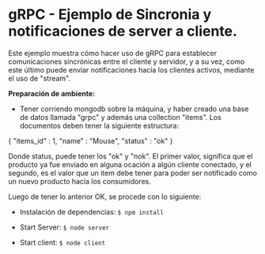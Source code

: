 # gRPC - Ejemplo de Sincronia y notificaciones de server a cliente.

Este ejemplo muestra cómo hacer uso de gRPC para establecer comunicaciones sincrónicas entre el cliente y servidor, y a su vez, como este último puede enviar notificaciones hacia los clientes activos, mediante el uso de "stream".

**Preparación de ambiente:**

- Tener corriendo mongodb sobre la máquina, y haber creado una base de datos llamada "grpc" y además una collection "items". Los documentos deben tener la siguiente estructura:

{
    "items_id" : 1,
    "name" : "Mouse",
    "status" : "ok"
}

Donde status, puede tener los "ok" y "nok". El primer valor, significa que el producto ya fue enviado en alguna ocación a algún cliente conectado, y el segundo, es el valor que un item debe tener para poder ser notificado como un nuevo producto hacia los consumidores.

Luego de tener lo anterior OK, se procede con lo siguiente:

- Instalación de dependencias:
    ``$ npm install``

- Start Server:
    ``$ node server``

- Start client:
    ``$ node client``

